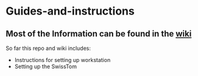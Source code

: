 # Guides-and-instructions

## Most of the Information can be found in the [wiki](https://github.com/EIT-team/Guides-and-instructions/wiki)

So far this repo and wiki includes:

- Instructions for setting up workstation
- Setting up the SwissTom
